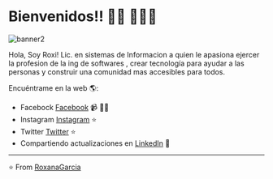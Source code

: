 
# Bienvenidos!! 👋🏾 👩🏾‍💻
![banner2](https://user-images.githubusercontent.com/14293128/90842229-244cb480-e335-11ea-8dc3-ea54b1b7ec4a.png)

Hola, Soy Roxi! 
Lic. en sistemas de Informacion a quien le apasiona ejercer la profesion de la ing de softwares , crear tecnología para ayudar a las personas y construir una comunidad mas accesibles para todos. 

Encuéntrame en la web 🌎:
- Facebock <a href="http://facebook.com/LeyraReg">Facebook</a>  📹 ✍🏾
- Instagram <a href="https://www.instagram.com/leyra627"> Instagram</a> ⭐️
- Twitter <a href="https://twitter.com/leyra627"> Twitter</a> ⭐️
- Compartiendo actualizaciones en <a href="linkedin.com/in/roxanaegarcia">LinkedIn</a> 💼


---
⭐️ From [RoxanaGarcia](https://github.com/RoxanaGarcia)
